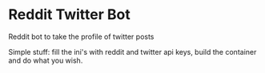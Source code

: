 # Reddit Twitter Bot
Reddit bot to take the profile of twitter posts

Simple stuff: fill the ini's with reddit and twitter api keys, build the container and do what you wish.
